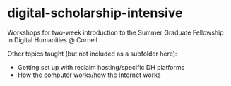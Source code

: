 # digital-scholarship-intensive
Workshops for two-week introduction to the Summer Graduate Fellowship in Digital Humanities @ Cornell

Other topics taught (but not included as a subfolder here):
* Getting set up with reclaim hosting/specific DH platforms
* How the computer works/how the Internet works
